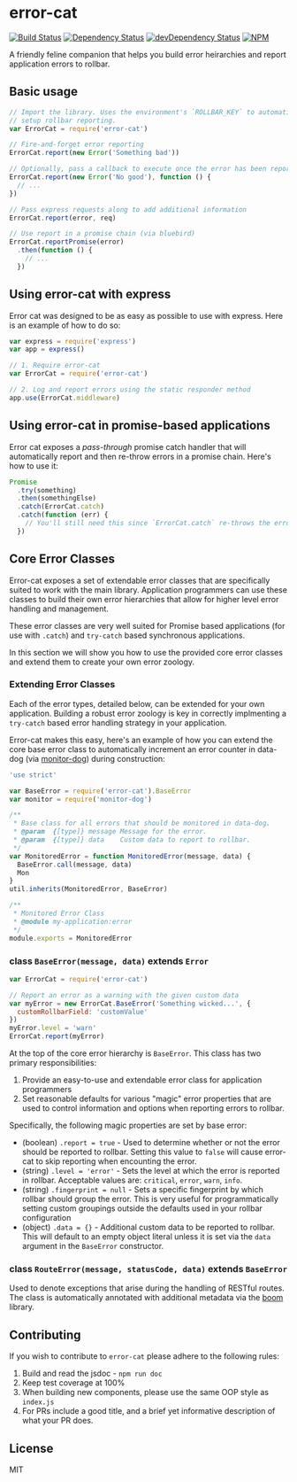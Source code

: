 # error-cat
[![Build Status](https://travis-ci.org/Runnable/error-cat.svg?branch=master)](https://travis-ci.org/Runnable/error-cat)
[![Dependency Status](https://david-dm.org/Runnable/error-cat.svg)](https://david-dm.org/Runnable/error-cat)
[![devDependency Status](https://david-dm.org/Runnable/error-cat/dev-status.svg)](https://david-dm.org/Runnable/error-cat/dev-status.svg)
[![NPM](https://nodei.co/npm/error-cat.png?compact=true)](https://nodei.co/npm/error-cat)

A friendly feline companion that helps you build error heirarchies and report
application errors to rollbar.

## Basic usage
```js
// Import the library. Uses the environment's `ROLLBAR_KEY` to automatically
// setup rollbar reporting.
var ErrorCat = require('error-cat')

// Fire-and-forget error reporting
ErrorCat.report(new Error('Something bad'))

// Optionally, pass a callback to execute once the error has been reported
ErrorCat.report(new Error('No good'), function () {
  // ...
})

// Pass express requests along to add additional information
ErrorCat.report(error, req)

// Use report in a promise chain (via bluebird)
ErrorCat.reportPromise(error)
  .then(function () {
    // ...
  })
```

## Using error-cat with express
Error cat was designed to be as easy as possible to use with express. Here is an
example of how to do so:

```js
var express = require('express')
var app = express()

// 1. Require error-cat
var ErrorCat = require('error-cat')

// 2. Log and report errors using the static responder method
app.use(ErrorCat.middleware)
```

## Using error-cat in promise-based applications
Error cat exposes a *pass-through* promise catch handler that will automatically
report and then re-throw errors in a promise chain. Here's how to use it:

```js
Promise
  .try(something)
  .then(somethingElse)
  .catch(ErrorCat.catch)
  .catch(function (err) {
    // You'll still need this since `ErrorCat.catch` re-throws the error...
  })
```

## Core Error Classes
Error-cat exposes a set of extendable error classes that are specifically
suited to work with the main library. Application programmers can use these
classes to build their own error hierarchies that allow for higher level
error handling and management.

These error classes are very well suited for Promise based applications (for
use with `.catch`) and `try-catch` based synchronous applications.

In this section we will show you how to use the provided core error classes and
extend them to create your own error zoology.

### Extending Error Classes
Each of the error types, detailed below, can be extended for your own application.
Building a robust error zoology is key in correctly implmenting a `try-catch` based
error handling strategy in your application.

Error-cat makes this easy, here's an example of how you can extend the core
base error class to automatically increment an error counter in data-dog (via
[monitor-dog](https://github.com/runnable/monitor-dog)) during construction:

```js
'use strict'

var BaseError = require('error-cat').BaseError
var monitor = require('monitor-dog')

/**
 * Base class for all errors that should be monitored in data-dog.
 * @param  {[type]} message Message for the error.
 * @param  {[type]} data    Custom data to report to rollbar.
 */
var MonitoredError = function MonitoredError(message, data) {
  BaseError.call(message, data)
  Mon
}
util.inherits(MonitoredError, BaseError)

/**
 * Monitored Error Class
 * @module my-application:error
 */
module.exports = MonitoredError
```

### class `BaseError(message, data)` extends `Error`

```js
var ErrorCat = require('error-cat')

// Report an error as a warning with the given custom data
var myError = new ErrorCat.BaseError('Something wicked...', {
  customRollbarField: 'customValue'
})
myError.level = 'warn'
ErrorCat.report(myError)
```

At the top of the core error hierarchy is `BaseError`. This class has two primary
responsibilities:

1. Provide an easy-to-use and extendable error class for application programmers
2. Set reasonable defaults for various "magic" error properties that are used
   to control information and options when reporting errors to rollbar.

Specifically, the following magic properties are set by base error:

- (boolean) `.report = true` - Used to determine whether or not the error should
  be reported to rollbar. Setting this value to `false` will cause error-cat
  to skip reporting when encounting the error.
- (string) `.level = 'error'` - Sets the level at which the error is reported
  in rollbar. Acceptable values are: `critical`, `error`, `warn`, `info`.
- (string) `.fingerprint = null` - Sets a specific fingerprint by which rollbar
  should group the error. This is very useful for programmatically setting custom
  groupings outside the defaults used in your rollbar configuration
- (object) `.data = {}` - Additional custom data to be reported to rollbar. This
  will default to an empty object literal unless it is set via the `data` argument
  in the `BaseError` constructor.  

### class `RouteError(message, statusCode, data)` extends `BaseError`
Used to denote exceptions that arise during the handling of RESTful routes.
The class is automatically annotated with additional metadata via the
[boom](https://github.com/hapijs/boom) library.

## Contributing
If you wish to contribute to `error-cat` please adhere to the following rules:

1. Build and read the jsdoc - `npm run doc`
2. Keep test coverage at 100%
3. When building new components, please use the same OOP style as `index.js`
4. For PRs include a good title, and a brief yet informative description of what
   your PR does.

## License
MIT
